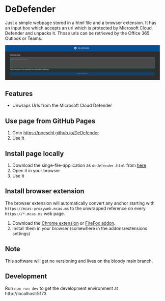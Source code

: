 # DeDefender

Just a simple webpage stored in a html file and a browser extension.
It has an input box which accepts an url which is protected by Microsoft Cloud Defender and unpacks it.
Those urls can be retrieved by the Office 365 Outlook or Teams.

![The ui of DeDefender](doc/overview.png)

## Features

* Unwraps Urls from the Microsoft Cloud Defender

## Use page from GitHub Pages

1. Goto https://poeschl.github.io/DeDefender
2. Use it

## Install page locally

1. Download the singe-file-application as `dedefender.html` from [here](https://github.com/Poeschl/DeDefender/raw/gh-pages/index.html)
2. Open it in your browser
3. Use it

## Install browser extension

The browser extension will automatically convert any anchor starting with `https://mcas-proxyweb.mcas.ms` to the unwrapped reference on
every `https://*.mcas.ms` web page.

1. Download the [Chrome extension](https://github.com/Poeschl/DeDefender/raw/gh-pages/DeDefender.crx)
   or [FireFox addon](https://github.com/Poeschl/DeDefender/raw/gh-pages/DeDefender.xpi).
2. Install them in your browser (somewhere in the addons/extensions settings)

## Note

This software will get no versioning and lives on the bloody main branch.

## Development

Run `npm run dev` to get the development environment at http://localhost:5173.
